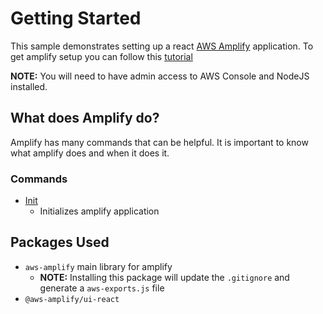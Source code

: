 # Getting Started

This sample demonstrates setting up a react [AWS Amplify](https://docs.amplify.aws/) application. 
To get amplify setup you can follow this [tutorial](https://docs.amplify.aws/start/q/integration/react)

**NOTE:** You will need to have admin access to AWS Console and NodeJS installed.

## What does Amplify do?

Amplify has many commands that can be helpful. It is important to know what 
amplify does and when it does it.

### Commands

- [Init](./docs/amplify-init.md)
    - Initializes amplify application
    
## Packages Used

- `aws-amplify` main library for amplify
    - **NOTE:** Installing this package will update the `.gitignore`
    and generate a `aws-exports.js` file
- `@aws-amplify/ui-react`